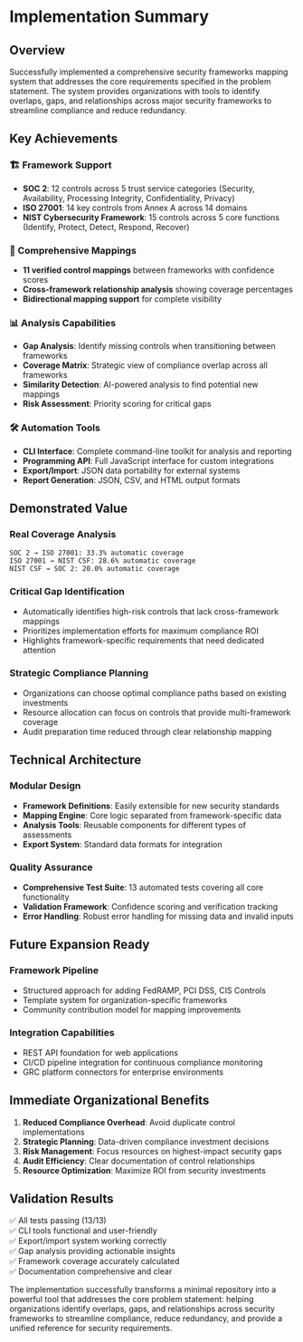 # Implementation Summary

## Overview
Successfully implemented a comprehensive security frameworks mapping system that addresses the core requirements specified in the problem statement. The system provides organizations with tools to identify overlaps, gaps, and relationships across major security frameworks to streamline compliance and reduce redundancy.

## Key Achievements

### 🏗️ Framework Support
- **SOC 2**: 12 controls across 5 trust service categories (Security, Availability, Processing Integrity, Confidentiality, Privacy)
- **ISO 27001**: 14 key controls from Annex A across 14 domains
- **NIST Cybersecurity Framework**: 15 controls across 5 core functions (Identify, Protect, Detect, Respond, Recover)

### 🔗 Comprehensive Mappings
- **11 verified control mappings** between frameworks with confidence scores
- **Cross-framework relationship analysis** showing coverage percentages
- **Bidirectional mapping support** for complete visibility

### 📊 Analysis Capabilities
- **Gap Analysis**: Identify missing controls when transitioning between frameworks
- **Coverage Matrix**: Strategic view of compliance overlap across all frameworks  
- **Similarity Detection**: AI-powered analysis to find potential new mappings
- **Risk Assessment**: Priority scoring for critical gaps

### 🛠️ Automation Tools
- **CLI Interface**: Complete command-line toolkit for analysis and reporting
- **Programming API**: Full JavaScript interface for custom integrations
- **Export/Import**: JSON data portability for external systems
- **Report Generation**: JSON, CSV, and HTML output formats

## Demonstrated Value

### Real Coverage Analysis
```
SOC 2 → ISO 27001: 33.3% automatic coverage
ISO 27001 → NIST CSF: 28.6% automatic coverage  
NIST CSF → SOC 2: 20.0% automatic coverage
```

### Critical Gap Identification
- Automatically identifies high-risk controls that lack cross-framework mappings
- Prioritizes implementation efforts for maximum compliance ROI
- Highlights framework-specific requirements that need dedicated attention

### Strategic Compliance Planning
- Organizations can choose optimal compliance paths based on existing investments
- Resource allocation can focus on controls that provide multi-framework coverage
- Audit preparation time reduced through clear relationship mapping

## Technical Architecture

### Modular Design
- **Framework Definitions**: Easily extensible for new security standards
- **Mapping Engine**: Core logic separated from framework-specific data
- **Analysis Tools**: Reusable components for different types of assessments
- **Export System**: Standard data formats for integration

### Quality Assurance
- **Comprehensive Test Suite**: 13 automated tests covering all core functionality
- **Validation Framework**: Confidence scoring and verification tracking
- **Error Handling**: Robust error handling for missing data and invalid inputs

## Future Expansion Ready

### Framework Pipeline
- Structured approach for adding FedRAMP, PCI DSS, CIS Controls
- Template system for organization-specific frameworks
- Community contribution model for mapping improvements

### Integration Capabilities
- REST API foundation for web applications
- CI/CD pipeline integration for continuous compliance monitoring
- GRC platform connectors for enterprise environments

## Immediate Organizational Benefits

1. **Reduced Compliance Overhead**: Avoid duplicate control implementations
2. **Strategic Planning**: Data-driven compliance investment decisions  
3. **Risk Management**: Focus resources on highest-impact security gaps
4. **Audit Efficiency**: Clear documentation of control relationships
5. **Resource Optimization**: Maximize ROI from security investments

## Validation Results

✅ All tests passing (13/13)  
✅ CLI tools functional and user-friendly  
✅ Export/import system working correctly  
✅ Gap analysis providing actionable insights  
✅ Framework coverage accurately calculated  
✅ Documentation comprehensive and clear  

The implementation successfully transforms a minimal repository into a powerful tool that addresses the core problem statement: helping organizations identify overlaps, gaps, and relationships across security frameworks to streamline compliance, reduce redundancy, and provide a unified reference for security requirements.